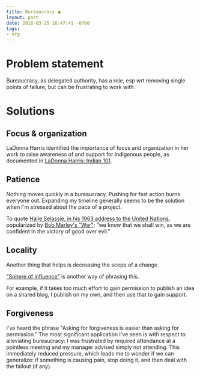 ```yaml
---
title: Bureaucracy ⛰️
layout: post
date: 2018-03-25 16:47:41 -0700
tags:
- org
---
```

# Problem statement

Bureaucracy, as delegated authority, has a role, esp wrt removing single points of failure, but can be frustrating to work with.

# Solutions

## Focus & organization

LaDonna Harris identified the importance of focus and organization in her work to raise awareness of and support for indigenous people, as documented in [LaDonna Harris: Indian 101](http://www.pbs.org/video/ladonna-harris-indian-101-full-episode/).

## Patience

Nothing moves quickly in a bureaucracy. Pushing for fast action burns everyone out. Expanding my timeline generally seems to be the solution when I'm stressed about the pace of a project.

To quote [Haile Selassie, in his 1963 address to the United Nations](https://en.wikisource.org/wiki/Haile_Selassie%27s_address_to_the_United_Nations,_1963), popularized by [Bob Marley's "War"](https://www.youtube.com/watch?v=vPZydAotVOY): "we know that we shall win, as we are confident in the victory of good over evil."

## Locality

Another thing that helps is decreasing the scope of a change.

["Sphere of influence"](http://keysconsult.com/resources/management-sanity.php) is another way of phrasing this.

For example, if it takes too much effort to gain permission to publish an idea on a shared blog, I publish on my own, and then use that to gain support.

## Forgiveness

I've heard the phrase "Asking for forgiveness is easier than asking for permission." The most significant application I've seen is with respect to alleviating bureaucracy: I was frustrated by required attendance at a pointless meeting and my manager advised simply not attending. This immediately reduced pressure, which leads me to wonder if we can generalize: if something is causing pain, stop doing it, and then deal with the fallout (if any).